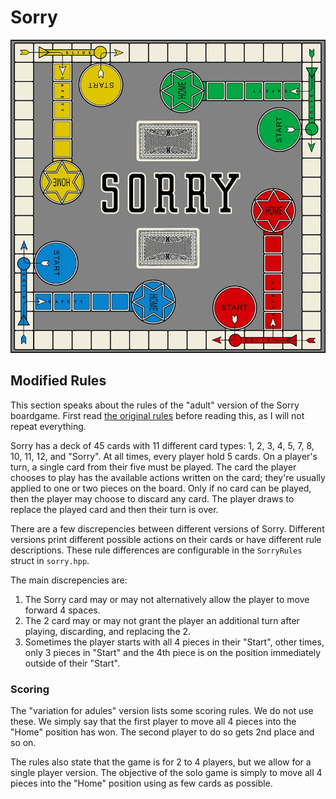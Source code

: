 # Sorry

![board](images/board.png)

## Modified Rules

This section speaks about the rules of the "adult" version of the Sorry boardgame. First read [the original rules](https://www.hasbro.com/common/instruct/sorry.pdf) before reading this, as I will not repeat everything.

Sorry has a deck of 45 cards with 11 different card types: 1, 2, 3, 4, 5, 7, 8, 10, 11, 12, and "Sorry". At all times, every player hold 5 cards. On a player's turn, a single card from their five must be played. The card the player chooses to play has the available actions written on the card; they're usually applied to one or two pieces on the board. Only if no card can be played, then the player may choose to discard any card. The player draws to replace the played card and then their turn is over.

There are a few discrepencies between different versions of Sorry. Different versions print different possible actions on their cards or have different rule descriptions. These rule differences are configurable in the `SorryRules` struct in `sorry.hpp`.

The main discrepencies are:
  1. The Sorry card may or may not alternatively allow the player to move forward 4 spaces.
  2. The 2 card may or may not grant the player an additional turn after playing, discarding, and replacing the 2.
  3. Sometimes the player starts with all 4 pieces in their "Start", other times, only 3 pieces in "Start" and the 4th piece is on the position immediately outside of their "Start".

### Scoring

The "variation for adules" version lists some scoring rules. We do not use these. We simply say that the first player to move all 4 pieces into the "Home" position has won. The second player to do so gets 2nd place and so on.

The rules also state that the game is for 2 to 4 players, but we allow for a single player version. The objective of the solo game is simply to move all 4 pieces into the "Home" position using as few cards as possible.